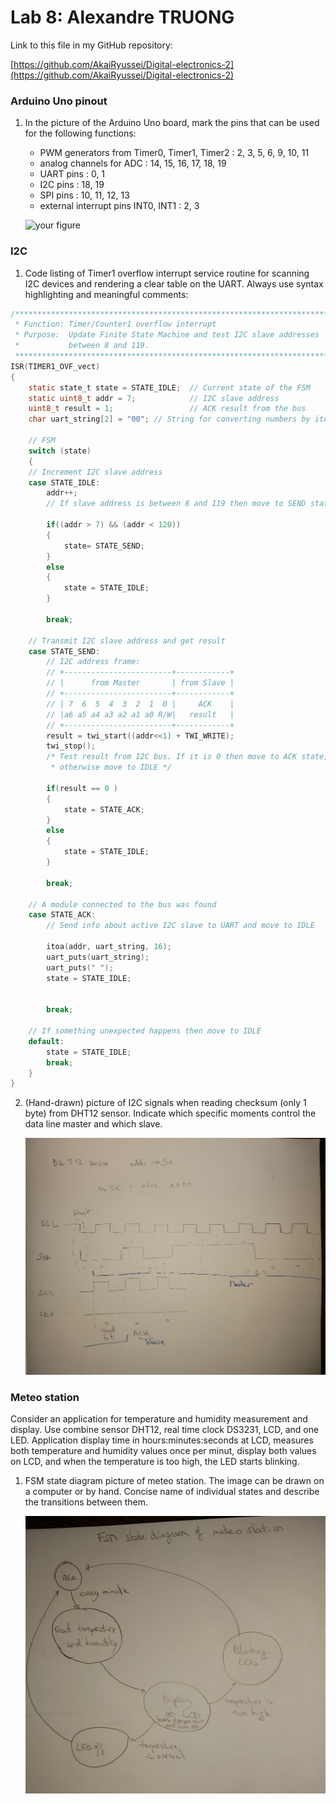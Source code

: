 # Lab 8: Alexandre TRUONG

Link to this file in  my GitHub repository:

[https://github.com/AkaiRyussei/Digital-electronics-2](https://github.com/AkaiRyussei/Digital-electronics-2)

### Arduino Uno pinout

1. In the picture of the Arduino Uno board, mark the pins that can be used for the following functions:
   * PWM generators from Timer0, Timer1, Timer2 : 2, 3, 5, 6, 9, 10, 11
   * analog channels for ADC : 14, 15, 16, 17, 18, 19
   * UART pins : 0, 1
   * I2C pins : 18, 19
   * SPI pins : 10, 11, 12, 13
   * external interrupt pins INT0, INT1 : 2, 3

   ![your figure](Images/arduino_uno_pinout.png)

### I2C

1. Code listing of Timer1 overflow interrupt service routine for scanning I2C devices and rendering a clear table on the UART. Always use syntax highlighting and meaningful comments:

```c
/**********************************************************************
 * Function: Timer/Counter1 overflow interrupt
 * Purpose:  Update Finite State Machine and test I2C slave addresses 
 *           between 8 and 119.
 **********************************************************************/
ISR(TIMER1_OVF_vect)
{
    static state_t state = STATE_IDLE;  // Current state of the FSM
    static uint8_t addr = 7;            // I2C slave address
    uint8_t result = 1;                 // ACK result from the bus
    char uart_string[2] = "00"; // String for converting numbers by itoa()

    // FSM
    switch (state)
    {
    // Increment I2C slave address
    case STATE_IDLE:
        addr++;
        // If slave address is between 8 and 119 then move to SEND state

        if((addr > 7) && (addr < 120))
		{
			state= STATE_SEND;
		}
		else 
		{
			state = STATE_IDLE;
		}

        break;
    
    // Transmit I2C slave address and get result
    case STATE_SEND:
        // I2C address frame:
        // +------------------------+------------+
        // |      from Master       | from Slave |
        // +------------------------+------------+
        // | 7  6  5  4  3  2  1  0 |     ACK    |
        // |a6 a5 a4 a3 a2 a1 a0 R/W|   result   |
        // +------------------------+------------+
        result = twi_start((addr<<1) + TWI_WRITE);
        twi_stop();
        /* Test result from I2C bus. If it is 0 then move to ACK state, 
         * otherwise move to IDLE */

        if(result == 0 )
		{
			state = STATE_ACK;
		}
		else 
		{
			state = STATE_IDLE;
		}

        break;

    // A module connected to the bus was found
    case STATE_ACK:
        // Send info about active I2C slave to UART and move to IDLE

        itoa(addr, uart_string, 16);
		uart_puts(uart_string);
		uart_puts(" ");
		state = STATE_IDLE;
      

        break;

    // If something unexpected happens then move to IDLE
    default:
        state = STATE_IDLE;
        break;
    }
}
```

2. (Hand-drawn) picture of I2C signals when reading checksum (only 1 byte) from DHT12 sensor. Indicate which specific moments control the data line master and which slave.

   ![time signals](https://github.com/AkaiRyussei/Digital-electronics-2/blob/main/Labs/08-i2c/time%20signals.jpg?raw=true)

### Meteo station

Consider an application for temperature and humidity measurement and display. Use combine sensor DHT12, real time clock DS3231, LCD, and one LED. Application display time in hours:minutes:seconds at LCD, measures both temperature and humidity values once per minut, display both values on LCD, and when the temperature is too high, the LED starts blinking.

1. FSM state diagram picture of meteo station. The image can be drawn on a computer or by hand. Concise name of individual states and describe the transitions between them.

   ![FSM picture](https://github.com/AkaiRyussei/Digital-electronics-2/blob/main/Labs/08-i2c/FSM%20picture.jpg?raw=true)